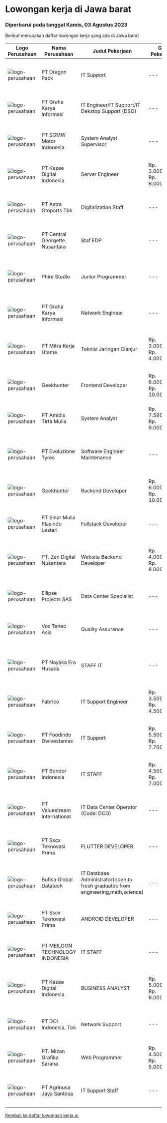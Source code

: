 
  # Lowongan kerja di Jawa barat

  ### Diperbarui pada tanggal Kamis, 03 Agustus 2023

  Berikut merupakan daftar lowongan kerja yang ada di Jawa barat

  |Logo Perusahaan | Nama Perusahaan | Judul Pekerjaan | Gaji Pekerjaan | Lokasi | Deskripsi | Tanggal diunggah | Pranala |
  | -------------- | --------------- | --------------- | --------- | --------- | -------------- | ------- | ----------- |
  |![logo-perusahaan](https://image-service-cdn.seek.com.au/f946b17c4740aea1fc2823841d68bdb55818af91/ee4dce1061f3f616224767ad58cb2fc751b8d2dc)|PT Dragon Pack|IT Support|---|Cileungsi|Kualifikasi : Usia maksimal 35 tahun Pendidikan minimal SMK atau sederajat Memiliki pengalaman IT Support minimal 2 tahun Deskripsi Pekerjaan :...|Rabu, 02 Agustus 2023|https://www.jobstreet.co.id/id/job/it-support-4424927?token=0~6b1b45d8-0199-4fec-b020-744903bdc86a&sectionRank=1&jobId=jobstreet-id-job-4424927|
|![logo-perusahaan](https://image-service-cdn.seek.com.au/c318dd0b699c6160d2411e7473745c289633be44/ee4dce1061f3f616224767ad58cb2fc751b8d2dc)|PT Graha Karya Informasi|IT Engineer/IT Support/IT Dekstop Support (DSO)|---|Papua|Requirements:1. Minimum 6 Months as an IT Support (Fresh Graduate are welcome to apply)2. Bachelor's Degree in Computer/ IT or equivalent3. Have...|Rabu, 02 Agustus 2023|https://www.jobstreet.co.id/id/job/it-engineer-it-support-it-dekstop-support-dso-4425201?token=0~6b1b45d8-0199-4fec-b020-744903bdc86a&sectionRank=2&jobId=jobstreet-id-job-4425201|
|![logo-perusahaan](https://image-service-cdn.seek.com.au/bc6f0776fa6e85a8ab92a104ca05f63549ffac4f/ee4dce1061f3f616224767ad58cb2fc751b8d2dc)|PT SGMW Motor Indonesia|System Analyst Supervisor|---|Cikarang|Job Description: Bachelor's degree in computer science or a related IT field is often required Prior experience as a systems analyst or in a similar...|Rabu, 02 Agustus 2023|https://www.jobstreet.co.id/id/job/system-analyst-supervisor-4424627?token=0~6b1b45d8-0199-4fec-b020-744903bdc86a&sectionRank=3&jobId=jobstreet-id-job-4424627|
|![logo-perusahaan](https://image-service-cdn.seek.com.au/2f73f015009719a2a165513ea13522700ae23008/ee4dce1061f3f616224767ad58cb2fc751b8d2dc)|PT Kazee Digital Indonesia|Server Engineer|Rp. 3.000.000-Rp. 6.000.000|Bandung|QUALIFICATIONS : Minimal SMK Teknik Komputer &amp; Jaringan (TKJ), Preference Bachelor's degree in Information Technology / Information System 2 years...|Rabu, 02 Agustus 2023|https://www.jobstreet.co.id/id/job/server-engineer-4424787?token=0~6b1b45d8-0199-4fec-b020-744903bdc86a&sectionRank=4&jobId=jobstreet-id-job-4424787|
|![logo-perusahaan](https://image-service-cdn.seek.com.au/05b9269af0a284a5403e88f90d747ad77e070b21/ee4dce1061f3f616224767ad58cb2fc751b8d2dc)|PT Astra Otoparts Tbk|Digitalization Staff|---|Karawang|Spesification: Candidate must possess a Diploma of Information Technology or Management Information System Having good skill in Android Studio,...|Kamis, 03 Agustus 2023|https://www.jobstreet.co.id/id/job/digitalization-staff-4425268?token=0~6b1b45d8-0199-4fec-b020-744903bdc86a&sectionRank=5&jobId=jobstreet-id-job-4425268|
|![logo-perusahaan](https://image-service-cdn.seek.com.au/2820fcc4415e0ad2c01265126778cb6287402135/ee4dce1061f3f616224767ad58cb2fc751b8d2dc)|PT Central Georgette Nusantara|Staf EDP|---|Cimahi|Development Program Kualifikasi: S1 Sistem Informasi Jaringan atau setara Menguasai LAN &amp; Mikrotik Memahami O.S DOS, Windows, Ubuntu Menguasai...|Rabu, 02 Agustus 2023|https://www.jobstreet.co.id/id/job/staf-edp-4423868?token=0~6b1b45d8-0199-4fec-b020-744903bdc86a&sectionRank=6&jobId=jobstreet-id-job-4423868|
|![logo-perusahaan](https://image-service-cdn.seek.com.au/cd00847ac90cda376c727ed5cf452e2a62f2a231/ee4dce1061f3f616224767ad58cb2fc751b8d2dc)|Phire Studio|Junior Programmer|---|Bandung|Junior Programmer General requirements:• Work location in Bandung (work from office)• Min 1 year work experience in programming (Python and Django)•...|Rabu, 02 Agustus 2023|https://www.jobstreet.co.id/id/job/junior-programmer-4424008?token=0~6b1b45d8-0199-4fec-b020-744903bdc86a&sectionRank=7&jobId=jobstreet-id-job-4424008|
|![logo-perusahaan](https://image-service-cdn.seek.com.au/c318dd0b699c6160d2411e7473745c289633be44/ee4dce1061f3f616224767ad58cb2fc751b8d2dc)|PT Graha Karya Informasi|Network Engineer|---|Aceh|Deskripsi Pekerjaan Candidate must possess at least Senior High School, Bachelor's Degree (Is a plus) At least 3 Year(s) of working experience in the...|Rabu, 02 Agustus 2023|https://www.jobstreet.co.id/id/job/network-engineer-4424762?token=0~6b1b45d8-0199-4fec-b020-744903bdc86a&sectionRank=8&jobId=jobstreet-id-job-4424762|
|![logo-perusahaan](https://image-service-cdn.seek.com.au/69d81c490d2371642ca2c0cace747efd527541cf/ee4dce1061f3f616224767ad58cb2fc751b8d2dc)|PT Mitra Kerja Utama|Teknisi Jaringan Cianjur|Rp. 3.000.000-Rp. 4.000.000|Cianjur|WE'RE HIRING TEKNISI FIBER OPTIC! PT. Mitra Kerja Utama merupakan perusahaan yang bergerak di bidang Recruitment Consultant, saat ini salah satu klien...|Rabu, 02 Agustus 2023|https://www.jobstreet.co.id/id/job/teknisi-jaringan-cianjur-4424054?token=0~6b1b45d8-0199-4fec-b020-744903bdc86a&sectionRank=9&jobId=jobstreet-id-job-4424054|
|![logo-perusahaan](https://image-service-cdn.seek.com.au/9b1ac08312d45d7e6f0965d6cfa215d52017a644/ee4dce1061f3f616224767ad58cb2fc751b8d2dc)|Geekhunter|Frontend Developer|Rp. 6.000.000-Rp. 10.000.000|Bandung|Perks &amp; Benefits THR, BPJS-K, BPJS-TK Working Tools Provided Overtime and Business Trip Allowance Annual bonus performance Job Description:...|Selasa, 01 Agustus 2023|https://www.jobstreet.co.id/id/job/frontend-developer-4423057?token=0~6b1b45d8-0199-4fec-b020-744903bdc86a&sectionRank=10&jobId=jobstreet-id-job-4423057|
|![logo-perusahaan](https://image-service-cdn.seek.com.au/2b3481c8c189205ae3b80d4b8e9a477584bc2d2b/ee4dce1061f3f616224767ad58cb2fc751b8d2dc)|PT Amidis Tirta Mulia|System Analyst|Rp. 7.590.000-Rp. 9.000.000|Bandung|Requirements: Minimum 3 years experience as business/system analyst Must possess at least Bachelor Degree Good knowledge about System Analysis and...|Selasa, 01 Agustus 2023|https://www.jobstreet.co.id/id/job/system-analyst-4423005?token=0~6b1b45d8-0199-4fec-b020-744903bdc86a&sectionRank=11&jobId=jobstreet-id-job-4423005|
|![logo-perusahaan](https://image-service-cdn.seek.com.au/d415ba5fb171e50c979c559d0b4da95ed97782a1/ee4dce1061f3f616224767ad58cb2fc751b8d2dc)|PT Evoluzione Tyres|Software Engineer Maintenance|---|Jawa Barat|Requirements : Candidate must possess Bachelor degree in Engineering (Electrical/Electronic/Mechatronics) or equivalent. At least 4 Year(s) of working...|Selasa, 01 Agustus 2023|https://www.jobstreet.co.id/id/job/software-engineer-maintenance-4423601?token=0~6b1b45d8-0199-4fec-b020-744903bdc86a&sectionRank=12&jobId=jobstreet-id-job-4423601|
|![logo-perusahaan](https://image-service-cdn.seek.com.au/9b1ac08312d45d7e6f0965d6cfa215d52017a644/ee4dce1061f3f616224767ad58cb2fc751b8d2dc)|Geekhunter|Backend Developer|Rp. 6.000.000-Rp. 10.000.000|Bandung|Perks &amp; Benefits THR, BPJS-K, BPJS-TK Working Tools Provided Overtime and Business Trip Allowance Annual bonus performance Job Description:...|Selasa, 01 Agustus 2023|https://www.jobstreet.co.id/id/job/backend-developer-4423050?token=0~6b1b45d8-0199-4fec-b020-744903bdc86a&sectionRank=13&jobId=jobstreet-id-job-4423050|
|![logo-perusahaan](https://image-service-cdn.seek.com.au/fd75777c825472086062f0e565e671b0078a038a/ee4dce1061f3f616224767ad58cb2fc751b8d2dc)|PT Sinar Mulia Plasindo Lestari|Fullstack Developer|---|Bandung|We Need You To: Carry out the creation or addition of applications and databases accourding to time and requests / needs Perform maintenance and...|Senin, 31 Juli 2023|https://www.jobstreet.co.id/id/job/fullstack-developer-4421557?token=0~6b1b45d8-0199-4fec-b020-744903bdc86a&sectionRank=14&jobId=jobstreet-id-job-4421557|
|![logo-perusahaan](https://image-service-cdn.seek.com.au/c6a338fec2dd918409cf17e2d36a44a8df9155d0/ee4dce1061f3f616224767ad58cb2fc751b8d2dc)|PT. Zan Digital Nusantara|Website Backend Developer|Rp. 4.000.000-Rp. 8.000.000|Bandung|Tanggung Jawab Pekerjaan :- Membangun, memelihara dan menjaga keamanan situs web perusahaan- Membuat dan mengetes API, menyederhanakan implementasi,...|Senin, 31 Juli 2023|https://www.jobstreet.co.id/id/job/website-backend-developer-4422134?token=0~6b1b45d8-0199-4fec-b020-744903bdc86a&sectionRank=15&jobId=jobstreet-id-job-4422134|
|![logo-perusahaan](https://image-service-cdn.seek.com.au/431191c907def843eed5eea7e1ec83ac4bbaddd2/ee4dce1061f3f616224767ad58cb2fc751b8d2dc)|Ellipse Projects SAS|Data Center Specialist|---|Jakarta Selatan|We are looking for motivated and skilled candidate for the Position of Cloud Engineer. Responsibilities of the Cloud Engineer shall be as...|Senin, 31 Juli 2023|https://www.jobstreet.co.id/id/job/data-center-specialist-4421793?token=0~6b1b45d8-0199-4fec-b020-744903bdc86a&sectionRank=16&jobId=jobstreet-id-job-4421793|
|![logo-perusahaan](https://image-service-cdn.seek.com.au/e65998196837897d914a924c84c491bf1929b312/ee4dce1061f3f616224767ad58cb2fc751b8d2dc)|Vox Teneo Asia|Quality Assurance|---|Bandung|Responsibilities Develop test plans, test cases, and test reports for multiple projects. Perform testing and validate that the requirement/user...|Senin, 31 Juli 2023|https://www.jobstreet.co.id/id/job/quality-assurance-4421575?token=0~6b1b45d8-0199-4fec-b020-744903bdc86a&sectionRank=17&jobId=jobstreet-id-job-4421575|
|![logo-perusahaan](https://image-service-cdn.seek.com.au/2ddd42fea7307caf21c069e263c8cc9ad35d7bbc/ee4dce1061f3f616224767ad58cb2fc751b8d2dc)|PT Nayaka Era Husada|STAFF IT|---|Jakarta Raya|Jabatan : IT Programmer (Fullstack)PT. Nayaka Era HusadaJakarta Selatan Keuntungan·      Jenjang karir·      Perlindungan BPJS Ketenagakerjaan dan...|Kamis, 27 Juli 2023|https://www.jobstreet.co.id/id/job/staff-it-4417142?token=0~6b1b45d8-0199-4fec-b020-744903bdc86a&sectionRank=18&jobId=jobstreet-id-job-4417142|
|![logo-perusahaan](https://image-service-cdn.seek.com.au/46d21f02a5fb640fb1b8a9e33c0825e8702942c7/ee4dce1061f3f616224767ad58cb2fc751b8d2dc)|Fabrico|IT Support Engineer|Rp. 3.500.000-Rp. 4.500.000|Bandung|Memberikan technical support dan troubleshoot untuk semua permasalahan komputer, network, software, hardware, dan alat pendukungnya Mengatur asset IT...|Selasa, 25 Juli 2023|https://www.jobstreet.co.id/id/job/it-support-engineer-4414930?token=0~6b1b45d8-0199-4fec-b020-744903bdc86a&sectionRank=19&jobId=jobstreet-id-job-4414930|
|![logo-perusahaan](https://image-service-cdn.seek.com.au/9d66bd96e496d9f4fe3a2aa8b9cc614e2c70fd1a/ee4dce1061f3f616224767ad58cb2fc751b8d2dc)|PT Foodindo Dwivestamas|IT Support|Rp. 5.500.000-Rp. 7.700.000|Cikarang|Memeriksa dan memastikan kondisi jaringan LAN berfungsi normal Mendata dan menindaklanjuti permintaan user perihal perbaikan/keluhan hardware Membuat...|Selasa, 25 Juli 2023|https://www.jobstreet.co.id/id/job/it-support-4414982?token=0~6b1b45d8-0199-4fec-b020-744903bdc86a&sectionRank=20&jobId=jobstreet-id-job-4414982|
|![logo-perusahaan](https://image-service-cdn.seek.com.au/ee94a641fa45dca07c0f94e3dd6737b1d949c868/ee4dce1061f3f616224767ad58cb2fc751b8d2dc)|PT Bondor Indonesia|IT STAFF|Rp. 4.500.000-Rp. 7.000.000|Jawa Barat|1.	Mengatur &amp; mengawasi koneksi jaringan dan mengkoordinir penggunaan asset IT.2.	Mengelola dan memastikan penggunaan bandwitdh Internet agar...|Selasa, 25 Juli 2023|https://www.jobstreet.co.id/id/job/it-staff-4414752?token=0~6b1b45d8-0199-4fec-b020-744903bdc86a&sectionRank=21&jobId=jobstreet-id-job-4414752|
|![logo-perusahaan](https://image-service-cdn.seek.com.au/38b93cad40354922da192b36aae3a7dede24721d/ee4dce1061f3f616224767ad58cb2fc751b8d2dc)|PT Valuestream International|IT Data Center Operator (Code: DCO)|---|Bandung|Requirements: Candidate must possess Diploma/Bachelor’s Degree in Computer Science Preferable with minimum 1year experience or Fresh Graduate Has good...|Kamis, 27 Juli 2023|https://www.jobstreet.co.id/id/job/it-data-center-operator-code%3A-dco-4417943?token=0~6b1b45d8-0199-4fec-b020-744903bdc86a&sectionRank=22&jobId=jobstreet-id-job-4417943|
|![logo-perusahaan](https://image-service-cdn.seek.com.au/8c8ea217a5a13155b4a25a399577d9c4a49a1ac3/ee4dce1061f3f616224767ad58cb2fc751b8d2dc)|PT Sscx Teknovasi Prima|FLUTTER DEVELOPER|---|Bandung|Responsibilities Implement the user interface, application/business logic, and backend integration into a well tested mobile application software,...|Selasa, 01 Agustus 2023|https://www.jobstreet.co.id/id/job/flutter-developer-4422640?token=0~6b1b45d8-0199-4fec-b020-744903bdc86a&sectionRank=23&jobId=jobstreet-id-job-4422640|
|![logo-perusahaan](https://image-service-cdn.seek.com.au/dce945f477d23994a4962f2949e8c3c750e0559e/ee4dce1061f3f616224767ad58cb2fc751b8d2dc)|Bufisa Global Datatech|IT Database Administrator(open to fresh graduates from engineering,math,science)|---|Bandung|Hello, We are Bufisa Global Datatech, a consultant firm focused on Information Technology, needs a professional to fill in a position as IT Database...|Kamis, 27 Juli 2023|https://www.jobstreet.co.id/id/job/it-database-administrator-open-to-fresh-graduates-from-engineering-math-science-4418429?token=0~6b1b45d8-0199-4fec-b020-744903bdc86a&sectionRank=24&jobId=jobstreet-id-job-4418429|
|![logo-perusahaan](https://image-service-cdn.seek.com.au/8c8ea217a5a13155b4a25a399577d9c4a49a1ac3/ee4dce1061f3f616224767ad58cb2fc751b8d2dc)|PT Sscx Teknovasi Prima|ANDROID DEVELOPER|---|Bandung|Responsibilities Implement the user interface, application/business logic, and backend integration into a well tested mobile application software,...|Selasa, 01 Agustus 2023|https://www.jobstreet.co.id/id/job/android-developer-4422643?token=0~6b1b45d8-0199-4fec-b020-744903bdc86a&sectionRank=25&jobId=jobstreet-id-job-4422643|
|![logo-perusahaan](https://image-service-cdn.seek.com.au/058f134c2c15ed8638c32aafb9d238971a5b2b1e/ee4dce1061f3f616224767ad58cb2fc751b8d2dc)|PT MEILOON TECHNOLOGY INDONESIA|IT STAFF|---|Jawa Barat|Responsibility:1. Membuat laporan kerja2. Mengoprasikan dan menangani problem MES system, ERP system, Oracle, SQL dan C#Requirements:1. Memiliki...|Selasa, 25 Juli 2023|https://www.jobstreet.co.id/id/job/it-staff-4415955?token=0~6b1b45d8-0199-4fec-b020-744903bdc86a&sectionRank=26&jobId=jobstreet-id-job-4415955|
|![logo-perusahaan](https://image-service-cdn.seek.com.au/2f73f015009719a2a165513ea13522700ae23008/ee4dce1061f3f616224767ad58cb2fc751b8d2dc)|PT Kazee Digital Indonesia|BUSINESS ANALYST|Rp. 5.000.000-Rp. 6.000.000|Bandung|Qualification Pendidikan minimal S1 Sarjana Ekonomi, Ekonomi Pembangunan, dan sejenisnya Memiliki kemampuan menggambarkan hasil analisa dari beragam...|Sabtu, 29 Juli 2023|https://www.jobstreet.co.id/id/job/business-analyst-4420475?token=0~6b1b45d8-0199-4fec-b020-744903bdc86a&sectionRank=27&jobId=jobstreet-id-job-4420475|
|![logo-perusahaan](https://image-service-cdn.seek.com.au/6bd6b7b03e04ad1514911f3ca63a68c986c6deb5/ee4dce1061f3f616224767ad58cb2fc751b8d2dc)|PT DCI Indonesia, Tbk|Network Support|---|Jakarta Selatan|Requirement Candidate must possess at least a Diploma, Bachelor's Degree, Computer Science/Information Technology, or equivalent Minimum 3 years...|Rabu, 26 Juli 2023|https://www.jobstreet.co.id/id/job/network-support-4416178?token=0~6b1b45d8-0199-4fec-b020-744903bdc86a&sectionRank=28&jobId=jobstreet-id-job-4416178|
|![logo-perusahaan](https://image-service-cdn.seek.com.au/5899d28e3d93cef314e3dad0addcb38d4066f68d/ee4dce1061f3f616224767ad58cb2fc751b8d2dc)|PT. Mizan Grafika Sarana|Web Programmer|Rp. 4.500.000-Rp. 5.000.000|Bandung|Tugas dan Tanggung Jawab: Mengintegrasikan desain web dengan bahasa pemrograman yang telah ditentukan, sehingga menjadi sebuah aplikasi utuh yang...|Jumat, 28 Juli 2023|https://www.jobstreet.co.id/id/job/web-programmer-4419647?token=0~6b1b45d8-0199-4fec-b020-744903bdc86a&sectionRank=29&jobId=jobstreet-id-job-4419647|
|![logo-perusahaan](https://image-service-cdn.seek.com.au/995ee6fb4bd3a793aa14ae0a57f696ae9d77ee66/ee4dce1061f3f616224767ad58cb2fc751b8d2dc)|PT Agrinusa Jaya Santosa|IT Support Staff|---|Cikarang|Supporting terhadap hardware &amp; jaringan di area Pabrik Melakukan maintenance terhadap perangkat lunak dan keras Menyeleseikan permasalahan dari...|Senin, 24 Juli 2023|https://www.jobstreet.co.id/id/job/it-support-staff-4414012?token=0~6b1b45d8-0199-4fec-b020-744903bdc86a&sectionRank=30&jobId=jobstreet-id-job-4414012|


  [Kembali ke daftar lowongan kerja 🔙](../README.md#daftar-lowongan-kerja)
  